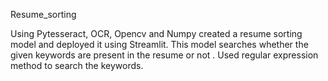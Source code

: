Resume_sorting

Using Pytesseract, OCR, Opencv and Numpy created a resume sorting model and deployed it using Streamlit. 
This model searches whether the given keywords are present in the resume or not .
Used regular expression method to search the keywords.

